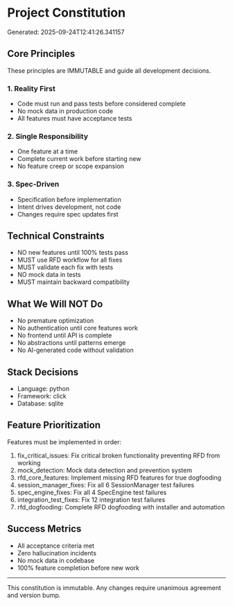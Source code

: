 # Project Constitution
Generated: 2025-09-24T12:41:26.341157

## Core Principles
These principles are IMMUTABLE and guide all development decisions.

### 1. Reality First
- Code must run and pass tests before considered complete
- No mock data in production code
- All features must have acceptance tests

### 2. Single Responsibility
- One feature at a time
- Complete current work before starting new
- No feature creep or scope expansion

### 3. Spec-Driven
- Specification before implementation
- Intent drives development, not code
- Changes require spec updates first

## Technical Constraints
- NO new features until 100% tests pass
- MUST use RFD workflow for all fixes
- MUST validate each fix with tests
- NO mock data in tests
- MUST maintain backward compatibility

## What We Will NOT Do
- No premature optimization
- No authentication until core features work
- No frontend until API is complete
- No abstractions until patterns emerge
- No AI-generated code without validation

## Stack Decisions
- Language: python
- Framework: click
- Database: sqlite

## Feature Prioritization
Features must be implemented in order:
1. fix_critical_issues: Fix critical broken functionality preventing RFD from working
2. mock_detection: Mock data detection and prevention system
3. rfd_core_features: Implement missing RFD features for true dogfooding
4. session_manager_fixes: Fix all 6 SessionManager test failures
5. spec_engine_fixes: Fix all 4 SpecEngine test failures
6. integration_test_fixes: Fix 12 integration test failures
7. rfd_dogfooding: Complete RFD dogfooding with installer and automation

## Success Metrics
- All acceptance criteria met
- Zero hallucination incidents
- No mock data in codebase
- 100% feature completion before new work

---
This constitution is immutable. Any changes require unanimous agreement and version bump.
